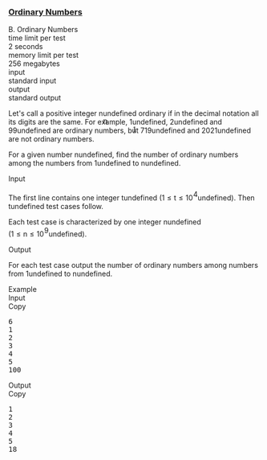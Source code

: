 <h3><a href="https://codeforces.com/contest/1520/problem/B" target="_blank" rel="noopener noreferrer">Ordinary Numbers</a></h3>
<div class="header"><div class="title">B. Ordinary Numbers</div><div class="time-limit"><div class="property-title">time limit per test</div>2 seconds</div><div class="memory-limit"><div class="property-title">memory limit per test</div>256 megabytes</div><div class="input-file input-standard"><div class="property-title">input</div>standard input</div><div class="output-file output-standard"><div class="property-title">output</div>standard output</div></div><div><p>Let's call a positive integer <span class="MathJax_Preview" style="color: inherit;"><span class="MJXp-math" id="MJXp-Span-1"><span class="MJXp-mi MJXp-italic" id="MJXp-Span-2">n</span></span></span><span class="MathJax MathJax_Processed" id="MathJax-Element-1-Frame" tabindex="0" style=""><nobr><span class="math" id="MathJax-Span-1"><span style="display: inline-block; position: relative; width: 0em; height: 0px; font-size: 122%;"><span style="position: absolute;"><span class="mrow" id="MathJax-Span-2"><span class="mi" id="MathJax-Span-3" style="font-family: MathJax_Math-italic;">n</span></span></span></span></span></nobr></span>undefined ordinary if in the decimal notation all its digits are the same. For example, <span class="MathJax_Preview" style="color: inherit;"><span class="MJXp-math" id="MJXp-Span-3"><span class="MJXp-mn" id="MJXp-Span-4">1</span></span></span><span class="MathJax MathJax_Processed" id="MathJax-Element-2-Frame" tabindex="0" style=""><nobr><span class="math" id="MathJax-Span-4"><span style="display: inline-block; position: relative; width: 0em; height: 0px; font-size: 122%;"><span style="position: absolute;"><span class="mrow" id="MathJax-Span-5"><span class="mn" id="MathJax-Span-6" style="font-family: MathJax_Main;">1</span></span></span></span></span></nobr></span>undefined, <span class="MathJax_Preview" style="color: inherit;"><span class="MJXp-math" id="MJXp-Span-5"><span class="MJXp-mn" id="MJXp-Span-6">2</span></span></span><span class="MathJax MathJax_Processing" id="MathJax-Element-3-Frame" tabindex="0"></span>undefined and <span class="MathJax_Preview" style="color: inherit;"><span class="MJXp-math" id="MJXp-Span-7"><span class="MJXp-mn" id="MJXp-Span-8">99</span></span></span><span class="MathJax MathJax_Processing" id="MathJax-Element-4-Frame" tabindex="0"></span>undefined are ordinary numbers, but <span class="MathJax_Preview" style="color: inherit;"><span class="MJXp-math" id="MJXp-Span-9"><span class="MJXp-mn" id="MJXp-Span-10">719</span></span></span><span class="MathJax MathJax_Processing" id="MathJax-Element-5-Frame" tabindex="0"></span>undefined and <span class="MathJax_Preview" style="color: inherit;"><span class="MJXp-math" id="MJXp-Span-11"><span class="MJXp-mn" id="MJXp-Span-12">2021</span></span></span><span class="MathJax MathJax_Processing" id="MathJax-Element-6-Frame" tabindex="0"></span>undefined are not ordinary numbers.</p><p>For a given number <span class="MathJax_Preview" style="color: inherit;"><span class="MJXp-math" id="MJXp-Span-13"><span class="MJXp-mi MJXp-italic" id="MJXp-Span-14">n</span></span></span><span class="MathJax MathJax_Processing" id="MathJax-Element-7-Frame" tabindex="0"></span>undefined, find the number of ordinary numbers among the numbers from <span class="MathJax_Preview" style="color: inherit;"><span class="MJXp-math" id="MJXp-Span-15"><span class="MJXp-mn" id="MJXp-Span-16">1</span></span></span><span class="MathJax MathJax_Processing" id="MathJax-Element-8-Frame" tabindex="0"></span>undefined to <span class="MathJax_Preview" style="color: inherit;"><span class="MJXp-math" id="MJXp-Span-17"><span class="MJXp-mi MJXp-italic" id="MJXp-Span-18">n</span></span></span><span class="MathJax MathJax_Processing" id="MathJax-Element-9-Frame" tabindex="0"></span>undefined.</p></div><div class="input-specification"><div class="section-title">Input</div><p>The first line contains one integer <span class="MathJax_Preview" style="color: inherit;"><span class="MJXp-math" id="MJXp-Span-19"><span class="MJXp-mi MJXp-italic" id="MJXp-Span-20">t</span></span></span><span class="MathJax MathJax_Processing" id="MathJax-Element-10-Frame" tabindex="0"></span>undefined (<span class="MathJax_Preview" style="color: inherit;"><span class="MJXp-math" id="MJXp-Span-21"><span class="MJXp-mn" id="MJXp-Span-22">1</span><span class="MJXp-mo" id="MJXp-Span-23" style="margin-left: 0.333em; margin-right: 0.333em;">≤</span><span class="MJXp-mi MJXp-italic" id="MJXp-Span-24">t</span><span class="MJXp-mo" id="MJXp-Span-25" style="margin-left: 0.333em; margin-right: 0.333em;">≤</span><span class="MJXp-msubsup" id="MJXp-Span-26"><span class="MJXp-mn" id="MJXp-Span-27" style="margin-right: 0.05em;">10</span><span class="MJXp-mn MJXp-script" id="MJXp-Span-28" style="vertical-align: 0.5em;">4</span></span></span></span><span class="MathJax MathJax_Processing" id="MathJax-Element-11-Frame" tabindex="0"></span>undefined). Then <span class="MathJax_Preview" style="color: inherit;"><span class="MJXp-math" id="MJXp-Span-29"><span class="MJXp-mi MJXp-italic" id="MJXp-Span-30">t</span></span></span><span class="MathJax MathJax_Processing" id="MathJax-Element-12-Frame" tabindex="0"></span>undefined test cases follow.</p><p>Each test case is characterized by one integer <span class="MathJax_Preview" style="color: inherit;"><span class="MJXp-math" id="MJXp-Span-31"><span class="MJXp-mi MJXp-italic" id="MJXp-Span-32">n</span></span></span><span class="MathJax MathJax_Processing" id="MathJax-Element-13-Frame" tabindex="0"></span>undefined (<span class="MathJax_Preview" style="color: inherit;"><span class="MJXp-math" id="MJXp-Span-33"><span class="MJXp-mn" id="MJXp-Span-34">1</span><span class="MJXp-mo" id="MJXp-Span-35" style="margin-left: 0.333em; margin-right: 0.333em;">≤</span><span class="MJXp-mi MJXp-italic" id="MJXp-Span-36">n</span><span class="MJXp-mo" id="MJXp-Span-37" style="margin-left: 0.333em; margin-right: 0.333em;">≤</span><span class="MJXp-msubsup" id="MJXp-Span-38"><span class="MJXp-mn" id="MJXp-Span-39" style="margin-right: 0.05em;">10</span><span class="MJXp-mn MJXp-script" id="MJXp-Span-40" style="vertical-align: 0.5em;">9</span></span></span></span><span class="MathJax MathJax_Processing" id="MathJax-Element-14-Frame" tabindex="0"></span>undefined).</p></div><div class="output-specification"><div class="section-title">Output</div><p>For each test case output the number of ordinary numbers among numbers from <span class="MathJax_Preview" style="color: inherit;"><span class="MJXp-math" id="MJXp-Span-41"><span class="MJXp-mn" id="MJXp-Span-42">1</span></span></span><span class="MathJax MathJax_Processing" id="MathJax-Element-15-Frame" tabindex="0"></span>undefined to <span class="MathJax_Preview" style="color: inherit;"><span class="MJXp-math" id="MJXp-Span-43"><span class="MJXp-mi MJXp-italic" id="MJXp-Span-44">n</span></span></span><span class="MathJax MathJax_Processing" id="MathJax-Element-16-Frame" tabindex="0"></span>undefined.</p></div><div class="sample-tests"><div class="section-title">Example</div><div class="sample-test"><div class="input"><div class="title">Input<div title="Copy" data-clipboard-target="#id004395440715118175" id="id004017618975909224" class="input-output-copier">Copy</div></div><pre id="id004395440715118175">6
1
2
3
4
5
100
</pre></div><div class="output"><div class="title">Output<div title="Copy" data-clipboard-target="#id0020217873417616183" id="id009474387949218342" class="input-output-copier">Copy</div></div><pre id="id0020217873417616183">1
2
3
4
5
18
</pre></div></div></div>